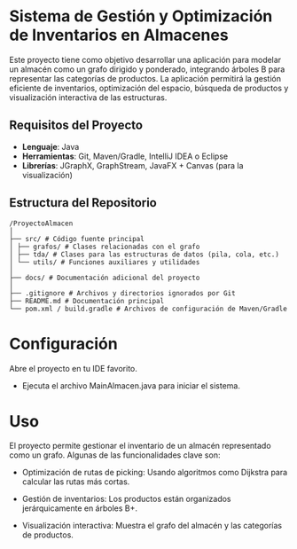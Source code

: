# Sistema de Gestión y Optimización de Inventarios en Almacenes

Este proyecto tiene como objetivo desarrollar una aplicación para modelar un almacén como un grafo dirigido y ponderado, integrando árboles B para representar las categorías de productos. La aplicación permitirá la gestión eficiente de inventarios, optimización del espacio, búsqueda de productos y visualización interactiva de las estructuras.

## Requisitos del Proyecto
- **Lenguaje**: Java
- **Herramientas**: Git, Maven/Gradle, IntelliJ IDEA o Eclipse
- **Librerías**: JGraphX, GraphStream, JavaFX + Canvas (para la visualización)

## Estructura del Repositorio
```
/ProyectoAlmacen
│
├── src/ # Código fuente principal
│ ├── grafos/ # Clases relacionadas con el grafo
│ ├── tda/ # Clases para las estructuras de datos (pila, cola, etc.)
│ └── utils/ # Funciones auxiliares y utilidades
│
├── docs/ # Documentación adicional del proyecto
│
├── .gitignore # Archivos y directorios ignorados por Git
├── README.md # Documentación principal
└── pom.xml / build.gradle # Archivos de configuración de Maven/Gradle
```
# Configuración
Abre el proyecto en tu IDE favorito.

- Ejecuta el archivo MainAlmacen.java para iniciar el sistema.

# Uso
El proyecto permite gestionar el inventario de un almacén representado como un grafo. Algunas de las funcionalidades clave son:

- Optimización de rutas de picking: Usando algoritmos como Dijkstra para calcular las rutas más cortas.

- Gestión de inventarios: Los productos están organizados jerárquicamente en árboles B+.

- Visualización interactiva: Muestra el grafo del almacén y las categorías de productos.
